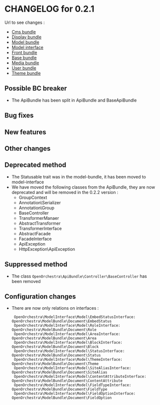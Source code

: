 # CHANGELOG for 0.2.1

Url to see changes : 

 - [Cms bundle](https://github.com/open-orchestra/open-orchestra-cms-bundle/compare/v0.2.0...v0.2.1)
 - [Display bundle](https://github.com/open-orchestra/open-orchestra-display-bundle/compare/v0.2.0...v0.2.1)
 - [Model bundle](https://github.com/open-orchestra/open-orchestra-model-bundle/compare/v0.2.0...v0.2.1)
 - [Model interface](https://github.com/open-orchestra/open-orchestra-model-interface/compare/v0.2.0...v0.2.1)
 - [Front bundle](https://github.com/open-orchestra/open-orchestra-front-bundle/compare/v0.2.0...v0.2.1)
 - [Base bundle](https://github.com/open-orchestra/open-orchestra-base-bundle/compare/v0.2.0...v0.2.1)
 - [Media bundle](https://github.com/open-orchestra/open-orchestra-media-bundle/compare/v0.2.0...v0.2.1)
 - [User bundle](https://github.com/open-orchestra/open-orchestra-user-bundle/compare/v0.2.0...v0.2.1)
 - [Theme bundle](https://github.com/open-orchestra/open-orchestra-theme-bundle/compare/v0.2.0...v0.2.1)

## Possible BC breaker

 - The ApiBundle has been split in ApiBundle and BaseApiBundle

## Bug fixes

## New features

## Other changes

## Deprecated method

 - The Statusable trait was in the model-bundle, it has been moved to model-interface
 - We have moved the following classes from the ApiBundle, they are now deprecated and will be
removed in the 0.2.2 version : 
   - GroupContext
   - Annotation\Serializer
   - Annotation\Group
   - BaseController
   - TransformerManaer
   - AbstractTransformer
   - TransformerInterface
   - AbstractFacade
   - FacadeInterface
   - ApiException
   - HttpException\ApiException

## Suppressed method

 - The class `OpenOrchestra\ApiBundle\Controller\BaseController` has been removed

## Configuration changes

 - There are now only relations on interfaces :

        OpenOrchestra\ModelInterface\Model\EmbedStatusInterface: OpenOrchestra\ModelBundle\Document\EmbedStatus
        OpenOrchestra\ModelInterface\Model\RoleInterface: OpenOrchestra\ModelBundle\Document\Role
        OpenOrchestra\ModelInterface\Model\AreaInterface: OpenOrchestra\ModelBundle\Document\Area
        OpenOrchestra\ModelInterface\Model\BlockInterface: OpenOrchestra\ModelBundle\Document\Block
        OpenOrchestra\ModelInterface\Model\StatusInterface: OpenOrchestra\ModelBundle\Document\Status
        OpenOrchestra\ModelInterface\Model\ThemeInterface: OpenOrchestra\ModelBundle\Document\Theme
        OpenOrchestra\ModelInterface\Model\SiteAliasInterface: OpenOrchestra\ModelBundle\Document\SiteAlias
        OpenOrchestra\ModelInterface\Model\ContentAttributeInterface: OpenOrchestra\ModelBundle\Document\ContentAttribute
        OpenOrchestra\ModelInterface\Model\FieldTypeInterface: OpenOrchestra\ModelBundle\Document\FieldType
        OpenOrchestra\ModelInterface\Model\FieldOptionInterface: OpenOrchestra\ModelBundle\Document\FieldOption
